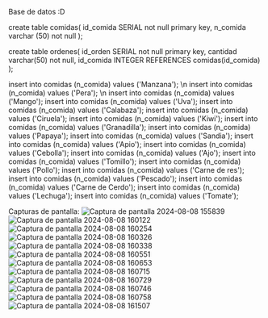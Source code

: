 Base de datos :D

create table comidas(
	id_comida SERIAL not null primary key, 
	n_comida varchar (50) not null
);

create table ordenes(
	id_orden SERIAL not null primary key,
	cantidad varchar(50) not null,
	id_comida INTEGER REFERENCES comidas(id_comida)
);

insert into comidas (n_comida) values ('Manzana'); \n
insert into comidas (n_comida) values ('Pera'); \n
insert into comidas (n_comida) values ('Mango');
insert into comidas (n_comida) values ('Uva');
insert into comidas (n_comida) values ('Calabaza');
insert into comidas (n_comida) values ('Ciruela');
insert into comidas (n_comida) values ('Kiwi');
insert into comidas (n_comida) values ('Granadilla');
insert into comidas (n_comida) values ('Papaya');
insert into comidas (n_comida) values ('Sandia');
insert into comidas (n_comida) values ('Apio');
insert into comidas (n_comida) values ('Cebolla');
insert into comidas (n_comida) values ('Ajo');
insert into comidas (n_comida) values ('Tomillo');
insert into comidas (n_comida) values ('Pollo');
insert into comidas (n_comida) values ('Carne de res');
insert into comidas (n_comida) values ('Pescado');
insert into comidas (n_comida) values ('Carne de Cerdo');
insert into comidas (n_comida) values ('Lechuga');
insert into comidas (n_comida) values ('Tomate');

Capturas de pantalla:
![Captura de pantalla 2024-08-08 155839](https://github.com/user-attachments/assets/13c38967-b554-4452-ae36-7cbbc8388a57)
![Captura de pantalla 2024-08-08 160122](https://github.com/user-attachments/assets/886a9beb-827b-4aec-b1b5-ed53f2a2639e)
![Captura de pantalla 2024-08-08 160254](https://github.com/user-attachments/assets/22844302-3403-437a-a365-d0f85da5644e)
![Captura de pantalla 2024-08-08 160326](https://github.com/user-attachments/assets/5f5c8940-cabe-4849-b44a-18c2b75ac639)
![Captura de pantalla 2024-08-08 160338](https://github.com/user-attachments/assets/7d9f4b76-0395-49a1-bc32-369793a86ad9)
![Captura de pantalla 2024-08-08 160551](https://github.com/user-attachments/assets/68aac5f4-4e46-49cb-8a1a-dfa3b35d1861)
![Captura de pantalla 2024-08-08 160653](https://github.com/user-attachments/assets/601e339a-7096-4c70-b7f8-a77fad820de0)
![Captura de pantalla 2024-08-08 160715](https://github.com/user-attachments/assets/124083ed-1f93-4c92-b797-d1ef7133a99b)
![Captura de pantalla 2024-08-08 160729](https://github.com/user-attachments/assets/77551690-3e0f-4cfa-8486-23c02e329438)
![Captura de pantalla 2024-08-08 160746](https://github.com/user-attachments/assets/87c140fc-0263-461d-9eab-4b29ddfa208e)
![Captura de pantalla 2024-08-08 160758](https://github.com/user-attachments/assets/8873d8b5-e3f1-40f1-a1be-2d01e5f3309a)
![Captura de pantalla 2024-08-08 161507](https://github.com/user-attachments/assets/04883b99-f405-4934-9b1f-6e7fc5e1dce2)
